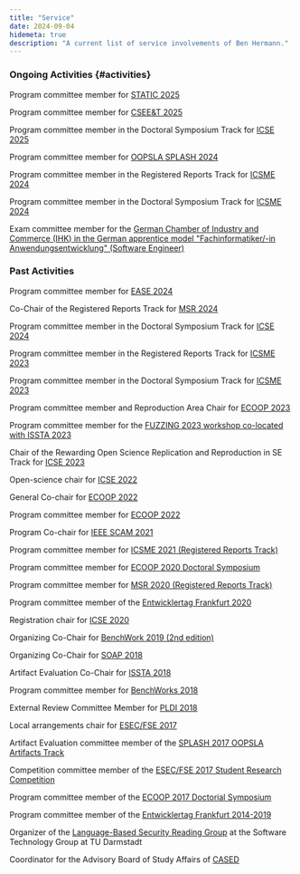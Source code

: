 ```yaml
---
title: "Service"
date: 2024-09-04
hidemeta: true
description: "A current list of service involvements of Ben Hermann."
---
```


### Ongoing Activities {#activities}

Program committee member for [STATIC 2025](https://conf.researchr.org/committee/icse-2025/static-2025-papers-program-committee)

Program committee member for [CSEE&T 2025](https://conf.researchr.org/committee/icse-2025/cseet-2025-papers-organization-committee)

Program committee member in the Doctoral Symposium Track for [ICSE
2025](https://conf.researchr.org/committee/icse-2025/icse-2025-doctoral-symposium-program-committee)

Program committee member for [OOPSLA SPLASH
2024](https://2024.splashcon.org/committee/splash-2024-papers-review-committee)

Program committee member in the Registered Reports Track for [ICSME
2024](https://conf.researchr.org/committee/icsme-2024/icsme-2024-registered-reports-track-registered-reports-track---program-committee)

Program committee member in the Doctoral Symposium Track for [ICSME
2024](https://conf.researchr.org/committee/icsme-2024/icsme-2024-doctoral-symposium-track-doctoral-symposium-track---program-committee)

Exam committee member for the [German Chamber of Industry and Commerce
(IHK) in the German apprentice model "Fachinformatiker/-in
Anwendungsentwicklung" (Software
Engineer)](https://www.darmstadt.ihk.de/produktmarken/aus_und_weiterbildung_channel/pruefungen/PruefungeninderAusbildung/Berufe/Fachinformatiker/2550550)

### Past Activities

Program committee member for [EASE
2024](https://conf.researchr.org/committee/ease-2024/ease-2024-papers-program-committee)

Co-Chair of the Registered Reports Track for [MSR
2024](https://2024.msrconf.org/committee/msr-2024-organizing-committee)

Program committee member in the Doctoral Symposium Track for [ICSE
2024](https://conf.researchr.org/committee/icse-2024/icse-2024-doctoral-symposium-program-committee)

Program committee member in the Registered Reports Track for [ICSME
2023](https://conf.researchr.org/committee/icsme-2023/icsme-2023-registered-reports-track-registered-reports-track---program-committee)

Program committee member in the Doctoral Symposium Track for [ICSME
2023](https://conf.researchr.org/committee/icsme-2023/icsme-2023-doctoral-symposium-track-doctoral-symposium-track---program-committee)

Program committee member and Reproduction Area Chair for [ECOOP
2023](https://2023.ecoop.org/committee/ecoop-2023-research-papers-program-committee)

Program committee member for the [FUZZING 2023 workshop co-located with
ISSTA 2023](https://fuzzingworkshop.github.io/index.html#pc)

Chair of the Rewarding Open Science Replication and Reproduction in SE
Track for [ICSE
2023](https://conf.researchr.org/committee/icse-2023/rose-festival-rose)

Open-science chair for [ICSE
2022](https://conf.researchr.org/committee/icse-2022/icse-2022-organizing-committee)

General Co-chair for [ECOOP
2022](https://conf.researchr.org/committee/ecoop-2022/ecoop-2022-organizers)

Program committee member for [ECOOP
2022](https://conf.researchr.org/committee/ecoop-2022/ecoop-2022-papers-program-committee)

Program Co-chair for [IEEE SCAM
2021](http://www.ieee-scam.org/2021/#org)

Program committee member for [ICSME 2021 (Registered Reports
Track)](https://icsme2021.github.io/ProgramCommittee.html)

Program committee member for [ECOOP 2020 Doctoral
Symposium](https://2020.ecoop.org/committee/ecoop-2020-doctoral-symposium-program-committee)

Program committee member for [MSR 2020 (Registered Reports
Track)](https://2020.msrconf.org/committee/msr-2020-registered-reports-registered-reports-committee)

Program committee member of the [Entwicklertag Frankfurt
2020](http://www.entwicklertag.de/frankfurt/2019/)

Registration chair for [ICSE
2020](https://conf.researchr.org/committee/icse-2020/icse-2020-organizing-committee)

Organizing Co-Chair for [BenchWork 2019 (2nd
edition)](https://2019.ecoop.org/home/benchwork-2019)

Organizing Co-Chair for [SOAP
2018](https://conf.researchr.org/track/ecoop-issta-2018/SOAP-2018-papers)

Artifact Evaluation Co-Chair for [ISSTA
2018](http://conf.researchr.org/committee/issta-2018/issta-2018-artifacts-artifact-evaluation-committee)

Program committee member for [BenchWorks
2018](https://conf.researchr.org/track/ecoop-issta-2018/benchwork-2018-talks)

External Review Committee Member for [PLDI
2018](https://pldi18.sigplan.org/committee/pldi-2018-external-review-committee)

Local arrangements chair for [ESEC/FSE
2017](http://esec-fse17.uni-paderborn.de/organization.php)

Artifact Evaluation committee member of the [SPLASH 2017 OOPSLA
Artifacts
Track](http://2017.splashcon.org/track/splash-2017-OOPSLA-Artifacts)

Competition committee member of the [ESEC/FSE 2017 Student Research
Competition](http://esec-fse17.uni-paderborn.de/call_competition.php)

Program committee member of the [ECOOP 2017 Doctorial
Symposium](http://2017.ecoop.org/committee/ecoop-2017-doctoral-symposium-program-committee)

Program committee member of the [Entwicklertag Frankfurt
2014-2019](http://www.entwicklertag.de/frankfurt/2018/)

Organizer of the [Language-Based Security Reading Group](langsecrg.html)
at the Software Technology Group at TU Darmstadt

Coordinator for the Advisory Board of Study Affairs of
[CASED](http://www.cased.de)